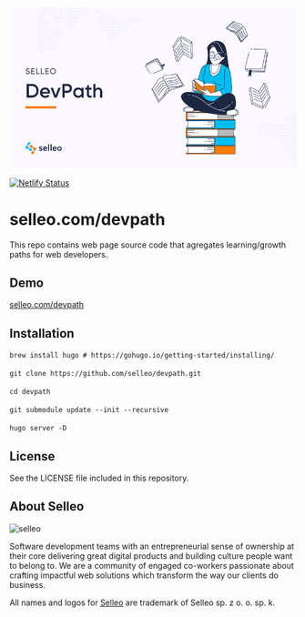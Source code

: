 <p align="center">
  <img src="https://github.com/Selleo/devpath/raw/master/content/devpath.png" alt="DevPath Framework">
</p>

[![Netlify Status](https://api.netlify.com/api/v1/badges/078b6eb3-93da-450e-aabb-819100f1c056/deploy-status)](https://app.netlify.com/sites/selleo-devpath/deploys)

# selleo.com/devpath

This repo contains web page source code that agregates learning/growth paths for web developers.

## Demo

[selleo.com/devpath](https://selleo.com/devpath)

## Installation

```
brew install hugo # https://gohugo.io/getting-started/installing/

git clone https://github.com/selleo/devpath.git

cd devpath

git submodule update --init --recursive

hugo server -D
```

## License

See the LICENSE file included in this repository.

## About Selleo

![selleo](https://raw.githubusercontent.com/Selleo/selleo-resources/master/public/github_footer.png)

Software development teams with an entrepreneurial sense of ownership at their core delivering great digital products and building culture people want to belong to. We are a community of engaged co-workers passionate about crafting impactful web solutions which transform the way our clients do business.

All names and logos for [Selleo](https://selleo.com/about) are trademark of Selleo sp. z o. o. sp. k.
